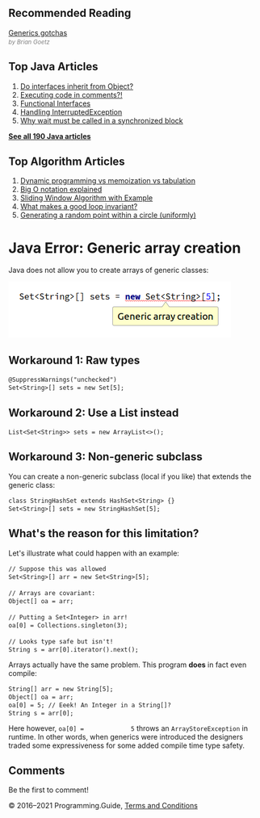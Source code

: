 <span class="underline"></span>

<span class="underline"></span>

Recommended Reading
-------------------

[Generics gotchas](https://www.ibm.com/developerworks/java/library/j-jtp01255/index.html)  
<span style="color: grey; font-style: italic; font-size: smaller">by Brian Goetz</span>

<span class="underline"></span>

Top Java Articles
-----------------

1.  [Do interfaces inherit from Object?](do-interfaces-inherit-from-object.html)
2.  [Executing code in comments?!](executing-code-in-comments.html)
3.  [Functional Interfaces](functional-interfaces.html)
4.  [Handling InterruptedException](handling-interrupted-exceptions.html)
5.  [Why wait must be called in a synchronized block](why-wait-must-be-in-synchronized.html)

[**See all 190 Java articles**](index.html)

Top Algorithm Articles
----------------------

1.  [Dynamic programming vs memoization vs tabulation](../dynamic-programming-vs-memoization-vs-tabulation.html)
2.  [Big O notation explained](../big-o-notation-explained.html)
3.  [Sliding Window Algorithm with Example](../sliding-window-example.html)
4.  [What makes a good loop invariant?](../what-makes-a-good-loop-invariant.html)
5.  [Generating a random point within a circle (uniformly)](../random-point-within-circle.html)

Java Error: Generic array creation
==================================

Java does not allow you to create arrays of generic classes:

<img src="generic-array-creation/intellij-error.png" alt="Screenshot of array creation error message" class="screenshot" />

Workaround 1: Raw types
-----------------------

    @SuppressWarnings("unchecked")
    Set<String>[] sets = new Set[5];

Workaround 2: Use a List instead
--------------------------------

    List<Set<String>> sets = new ArrayList<>();

Workaround 3: Non-generic subclass
----------------------------------

You can create a non-generic subclass (local if you like) that extends the generic class:

    class StringHashSet extends HashSet<String> {}
    Set<String>[] sets = new StringHashSet[5];

What's the reason for this limitation?
--------------------------------------

Let's illustrate what could happen with an example:

    // Suppose this was allowed
    Set<String>[] arr = new Set<String>[5];

    // Arrays are covariant:
    Object[] oa = arr;

    // Putting a Set<Integer> in arr!
    oa[0] = Collections.singleton(3);

    // Looks type safe but isn't!
    String s = arr[0].iterator().next();

Arrays actually have the same problem. This program **does** in fact even compile:

    String[] arr = new String[5];
    Object[] oa = arr;
    oa[0] = 5; // Eeek! An Integer in a String[]?
    String s = arr[0];

Here however, `oa[0] =             5` throws an `ArrayStoreException` in runtime. In other words, when generics were introduced the designers traded some expressiveness for some added compile time type safety.

Comments
--------

Be the first to comment!

© 2016–2021 Programming.Guide, [Terms and Conditions](../terms-and-conditions.html)

